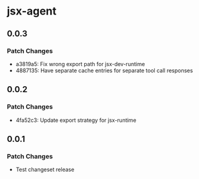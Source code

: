 # jsx-agent

## 0.0.3

### Patch Changes

- a3819a5: Fix wrong export path for jsx-dev-runtime
- 4887135: Have separate cache entries for separate tool call responses

## 0.0.2

### Patch Changes

- 4fa52c3: Update export strategy for jsx-runtime

## 0.0.1

### Patch Changes

- Test changeset release
